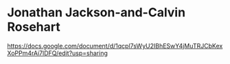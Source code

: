 # Jonathan Jackson-and-Calvin Rosehart

https://docs.google.com/document/d/1qcpl7sWyU2IBhESwY4jMuTRJCbKexXoPPm4rAi7lDFQ/edit?usp=sharing